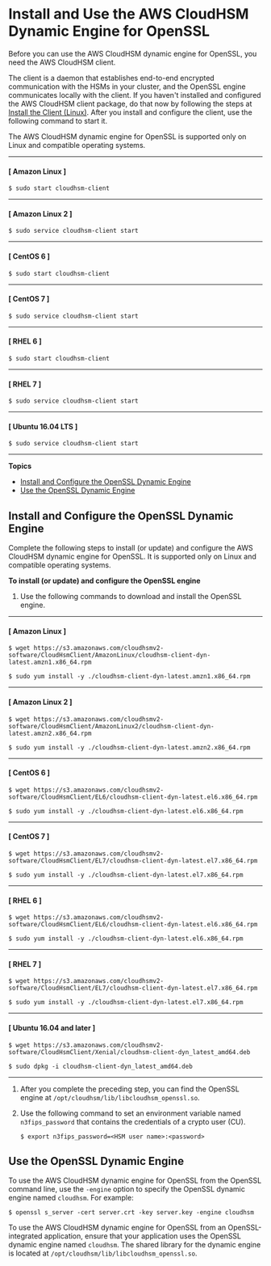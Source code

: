 # Install and Use the AWS CloudHSM Dynamic Engine for OpenSSL<a name="openssl-library-install"></a>

Before you can use the AWS CloudHSM dynamic engine for OpenSSL, you need the AWS CloudHSM client\. 

The client is a daemon that establishes end\-to\-end encrypted communication with the HSMs in your cluster, and the OpenSSL engine communicates locally with the client\. If you haven't installed and configured the AWS CloudHSM client package, do that now by following the steps at [Install the Client \(Linux\)](install-and-configure-client-linux.md)\. After you install and configure the client, use the following command to start it\. 

The AWS CloudHSM dynamic engine for OpenSSL is supported only on Linux and compatible operating systems\. 

------
#### [ Amazon Linux ]

```
$ sudo start cloudhsm-client
```

------
#### [ Amazon Linux 2 ]

```
$ sudo service cloudhsm-client start
```

------
#### [ CentOS 6 ]

```
$ sudo start cloudhsm-client
```

------
#### [ CentOS 7 ]

```
$ sudo service cloudhsm-client start
```

------
#### [ RHEL 6 ]

```
$ sudo start cloudhsm-client
```

------
#### [ RHEL 7 ]

```
$ sudo service cloudhsm-client start
```

------
#### [ Ubuntu 16\.04 LTS ]

```
$ sudo service cloudhsm-client start
```

------

**Topics**
+ [Install and Configure the OpenSSL Dynamic Engine](#install-openssl-library)
+ [Use the OpenSSL Dynamic Engine](#use-openssl-library)

## Install and Configure the OpenSSL Dynamic Engine<a name="install-openssl-library"></a>

Complete the following steps to install \(or update\) and configure the AWS CloudHSM dynamic engine for OpenSSL\. It is supported only on Linux and compatible operating systems\. 

**To install \(or update\) and configure the OpenSSL engine**

1. Use the following commands to download and install the OpenSSL engine\.

------
#### [ Amazon Linux ]

   ```
   $ wget https://s3.amazonaws.com/cloudhsmv2-software/CloudHsmClient/AmazonLinux/cloudhsm-client-dyn-latest.amzn1.x86_64.rpm
   ```

   ```
   $ sudo yum install -y ./cloudhsm-client-dyn-latest.amzn1.x86_64.rpm
   ```

------
#### [ Amazon Linux 2 ]

   ```
   $ wget https://s3.amazonaws.com/cloudhsmv2-software/CloudHsmClient/AmazonLinux2/cloudhsm-client-dyn-latest.amzn2.x86_64.rpm
   ```

   ```
   $ sudo yum install -y ./cloudhsm-client-dyn-latest.amzn2.x86_64.rpm
   ```

------
#### [ CentOS 6 ]

   ```
   $ wget https://s3.amazonaws.com/cloudhsmv2-software/CloudHsmClient/EL6/cloudhsm-client-dyn-latest.el6.x86_64.rpm
   ```

   ```
   $ sudo yum install -y ./cloudhsm-client-dyn-latest.el6.x86_64.rpm
   ```

------
#### [ CentOS 7 ]

   ```
   $ wget https://s3.amazonaws.com/cloudhsmv2-software/CloudHsmClient/EL7/cloudhsm-client-dyn-latest.el7.x86_64.rpm
   ```

   ```
   $ sudo yum install -y ./cloudhsm-client-dyn-latest.el7.x86_64.rpm
   ```

------
#### [ RHEL 6 ]

   ```
   $ wget https://s3.amazonaws.com/cloudhsmv2-software/CloudHsmClient/EL6/cloudhsm-client-dyn-latest.el6.x86_64.rpm
   ```

   ```
   $ sudo yum install -y ./cloudhsm-client-dyn-latest.el6.x86_64.rpm
   ```

------
#### [ RHEL 7 ]

   ```
   $ wget https://s3.amazonaws.com/cloudhsmv2-software/CloudHsmClient/EL7/cloudhsm-client-dyn-latest.el7.x86_64.rpm
   ```

   ```
   $ sudo yum install -y ./cloudhsm-client-dyn-latest.el7.x86_64.rpm
   ```

------
#### [ Ubuntu 16\.04 and later ]

   ```
   $ wget https://s3.amazonaws.com/cloudhsmv2-software/CloudHsmClient/Xenial/cloudhsm-client-dyn_latest_amd64.deb
   ```

   ```
   $ sudo dpkg -i cloudhsm-client-dyn_latest_amd64.deb
   ```

------

1. After you complete the preceding step, you can find the OpenSSL engine at `/opt/cloudhsm/lib/libcloudhsm_openssl.so`\.

1. Use the following command to set an environment variable named `n3fips_password` that contains the credentials of a crypto user \(CU\)\. 

   ```
   $ export n3fips_password=<HSM user name>:<password>
   ```

## Use the OpenSSL Dynamic Engine<a name="use-openssl-library"></a>

To use the AWS CloudHSM dynamic engine for OpenSSL from the OpenSSL command line, use the `-engine` option to specify the OpenSSL dynamic engine named `cloudhsm`\. For example:

```
$ openssl s_server -cert server.crt -key server.key -engine cloudhsm
```

To use the AWS CloudHSM dynamic engine for OpenSSL from an OpenSSL\-integrated application, ensure that your application uses the OpenSSL dynamic engine named `cloudhsm`\. The shared library for the dynamic engine is located at `/opt/cloudhsm/lib/libcloudhsm_openssl.so`\.